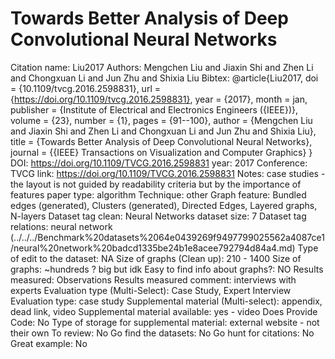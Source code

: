 # Towards Better Analysis of Deep Convolutional Neural Networks

Citation name: Liu2017
Authors: Mengchen Liu and Jiaxin Shi and Zhen Li and Chongxuan Li and Jun Zhu and Shixia Liu
Bibtex: @article{Liu2017,
doi = {10.1109/tvcg.2016.2598831},
url = {https://doi.org/10.1109/tvcg.2016.2598831},
year = {2017},
month = jan,
publisher = {Institute of Electrical and Electronics Engineers ({IEEE})},
volume = {23},
number = {1},
pages = {91--100},
author = {Mengchen Liu and Jiaxin Shi and Zhen Li and Chongxuan Li and Jun Zhu and Shixia Liu},
title = {Towards Better Analysis of Deep Convolutional Neural Networks},
journal = {{IEEE} Transactions on Visualization and Computer Graphics}
}
DOI: https://doi.org/10.1109/TVCG.2016.2598831
year: 2017
Conference: TVCG
link: https://doi.org/10.1109/TVCG.2016.2598831
Notes: case studies - the layout is not guided by readability criteria but by the importance of features 
paper type: algorithm
Technique: other
Graph feature: Bundled edges (generated), Clusters (generated), Directed Edges, Layered graphs, N-layers
Dataset tag clean: Neural Networks
dataset size: 7
Dataset tag relations: neural network (../../../Benchmark%20datasets%2064e0439269f9497799025562a4087ce1/neural%20network%20badcd1335be24b1e8acee792794d84a4.md)
Type of edit to the dataset: NA
Size of graphs (Clean up): 210 - 1400
Size of graphs: ~hundreds  ? big but idk
Easy to find info about graphs?: NO
Results measured: Observations
Results measured comment: interviews with experts
Evaluation type (Multi-Select): Case Study, Expert Interview
Evaluation type: case study
Supplemental material (Multi-select): appendix, dead link, video
Supplemental material available: yes - video
Does Provide Code: No
Type of storage for supplemental material: external website - not their own
To review: No
Go find the datasets: No
Go hunt for citations: No
Great example: No